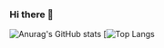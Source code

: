 ### Hi there 👋
![Anurag's GitHub stats](https://github-readme-stats.vercel.app/api?username=ConeaAdrian&show_icons=true&theme=radical)
[![Top Langs](https://github-readme-stats.vercel.app/api/top-langs/?username=ConeaAdrian&layout=compact&show_icons=true&theme=radical)
<!--
**ConeaAdrian/ConeaAdrian** is a ✨ _special_ ✨ repository because its `README.md` (this file) appears on your GitHub profile.

Here are some ideas to get you started:

- 🔭 I’m currently working on ...
- 🌱 I’m currently learning ...
- 👯 I’m looking to collaborate on ...
- 🤔 I’m looking for help with ...
- 💬 Ask me about ...
- 📫 How to reach me: ...
- 😄 Pronouns: ...
- ⚡ Fun fact: ...
-->
